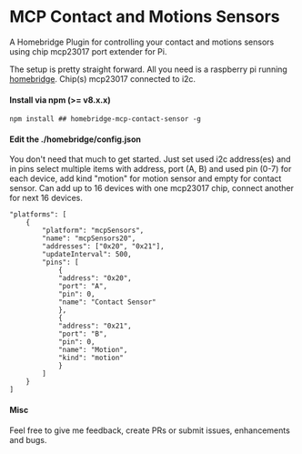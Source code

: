 # MCP Contact and Motions Sensors

A Homebridge Plugin for controlling your contact and motions sensors using chip mcp23017 port extender for Pi.

The setup is pretty straight forward. All you need is a raspberry pi  running [homebridge](https://github.com/nfarina/homebridge). Chip(s) mcp23017 connected to i2c.

#### Install via npm (>= v8.x.x)
`npm install ## homebridge-mcp-contact-sensor -g`


#### Edit the ./homebridge/config.json
You don't need that much to get started. Just set used i2c address(es) and in pins select multiple items with address, port (A, B) and used pin (0-7) for each device, add kind "motion" for motion sensor and empty for contact sensor.
Can add up to 16 devices with one mcp23017 chip, connect another for next 16 devices.

```
"platforms": [
	{
		"platform": "mcpSensors",
		"name": "mcpSensors20",
		"addresses": ["0x20", "0x21"],
		"updateInterval": 500,
		"pins": [
			{
			"address": "0x20",
			"port": "A",
			"pin": 0,
			"name": "Contact Sensor"
			},
			{
			"address": "0x21",
			"port": "B",
			"pin": 0,
			"name": "Motion",
			"kind": "motion"
			}
		]
	}
]
```

#### Misc
Feel free to give me feedback, create PRs or submit issues, enhancements and bugs.